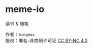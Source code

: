 # meme-io
读书 & 随笔

作者：`bingmax`  
授权：署名-非商用许可证 [CC BY-NC 4.0](https://creativecommons.org/licenses/by-nc/4.0/)


